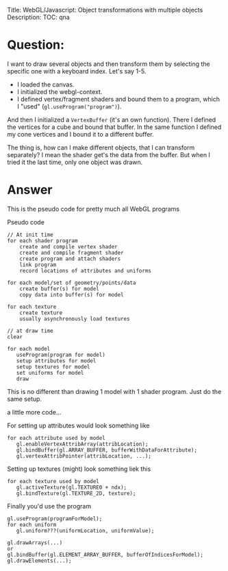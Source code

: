 Title: WebGL/Javascript: Object transformations with multiple objects
Description:
TOC: qna

# Question:

I want to draw several objects and then transform them by selecting the specific one with a keyboard index. Let's say 1-5.

- I loaded the canvas.
- I initialized the webgl-context.
- I defined vertex/fragment shaders and bound them to a program, which I "used" (`gl.useProgram("program")`).

And then I initialized a `VertexBuffer` (it's an own function). There I defined the vertices for a cube and bound that buffer. In the same function I defined my cone vertices and I bound it to a different buffer.

The thing is, how can I make different objects, that I can transform separately? I mean the shader get's the data from the buffer. But when I tried it the last time, only one object was drawn.

# Answer

This is the pseudo code for pretty much all WebGL programs

Pseudo code

    // At init time
    for each shader program
        create and compile vertex shader
        create and compile fragment shader
        create program and attach shaders
        link program
        record locations of attributes and uniforms

    for each model/set of geometry/points/data 
        create buffer(s) for model
        copy data into buffer(s) for model

    for each texture
        create texture
        usually asynchronously load textures

    // at draw time
    clear

    for each model
       useProgram(program for model)
       setup attributes for model
       setup textures for model
       set uniforms for model
       draw

This is no different than drawing 1 model with 1 shader program. Just do the same setup.

a little more code...

For setting up attributes would look something like

    for each attribute used by model
       gl.enableVertexAttribArray(attribLocation);
       gl.bindBuffer(gl.ARRAY_BUFFER, bufferWithDataForAttribute);
       gl.vertexAttribPointer(attribLocation, ...);

Setting up textures (might) look something liek this

    for each texture used by model
       gl.activeTexture(gl.TEXTURE0 + ndx);
       gl.bindTexture(gl.TEXTURE_2D, texture);

Finally you'd use the program

    gl.useProgram(programForModel);
    for each uniform
       gl.uniform???(uniformLocation, uniformValue);

    gl.drawArrays(...) 
    or 
    gl.bindBuffer(gl.ELEMENT_ARRAY_BUFFER, bufferOfIndicesForModel);
    gl.drawElements(...);

